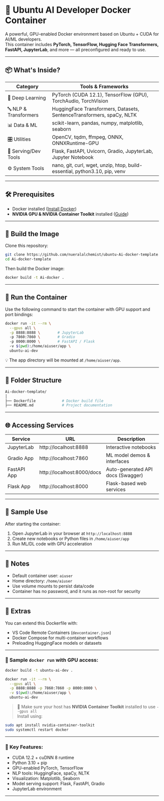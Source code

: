 # 🚀 Ubuntu AI Developer Docker Container

A powerful, GPU-enabled Docker environment based on Ubuntu + CUDA for AI/ML developers.  
This container includes **PyTorch, TensorFlow, Hugging Face Transformers, FastAPI, JupyterLab**, and more — all preconfigured and ready to use.

---

## 📦 What's Inside?

| Category             | Tools & Frameworks                                                                 |
|----------------------|-------------------------------------------------------------------------------------|
| 🧠 Deep Learning      | PyTorch (CUDA 12.1), TensorFlow (GPU), TorchAudio, TorchVision                     |
| 🔤 NLP & Transformers | HuggingFace Transformers, Datasets, SentenceTransformers, spaCy, NLTK              |
| 📊 Data & ML          | scikit-learn, pandas, numpy, matplotlib, seaborn                                   |
| 🎛️ Utilities          | OpenCV, tqdm, ffmpeg, ONNX, ONNXRuntime-GPU                                        |
| 🧪 Serving/Dev Tools  | Flask, FastAPI, Uvicorn, Gradio, JupyterLab, Jupyter Notebook                      |
| ⚙️ System Tools       | nano, git, curl, wget, unzip, htop, build-essential, python3.10, pip, venv         |

---

## 🛠️ Prerequisites

- Docker installed ([Install Docker](https://docs.docker.com/get-docker/))
- **NVIDIA GPU & NVIDIA Container Toolkit** installed ([Guide](https://docs.nvidia.com/datacenter/cloud-native/container-toolkit/install-guide.html))

---

## 🧱 Build the Image

Clone this repository:

```bash
git clone https://github.com/nueralalchemist/ubuntu-Ai-docker-template.git
cd Ai-docker-template
```

Then build the Docker image:

```bash
docker build -t Ai-docker .
```

---

## 🚀 Run the Container

Use the following command to start the container with GPU support and port bindings:

```bash
docker run -it --rm \
  --gpus all \
  -p 8888:8888 \        # JupyterLab
  -p 7860:7860 \        # Gradio
  -p 8000:8000 \        # FastAPI / Flask
  -v $(pwd):/home/aiuser/app \
  ubuntu-ai-dev
```

💡 The app directory will be mounted at `/home/aiuser/app`.

---

## 📂 Folder Structure

```bash
Ai-docker-template/
│
├── Dockerfile            # Docker build file
├── README.md             # Project documentation
```

---

## 🌐 Accessing Services

| Service      | URL                                  | Description                       |
|--------------|--------------------------------------|-----------------------------------|
| JupyterLab   | http://localhost:8888                | Interactive notebooks             |
| Gradio App   | http://localhost:7860                | ML model demos & interfaces       |
| FastAPI App  | http://localhost:8000/docs           | Auto-generated API docs (Swagger) |
| Flask App    | http://localhost:8000                | Flask-based web services          |

---

## 🧪 Sample Use

After starting the container:

1. Open JupyterLab in your browser at `http://localhost:8888`
2. Create new notebooks or Python files in `/home/aiuser/app`
3. Run ML/DL code with GPU acceleration

---

## 🔐 Notes

- Default container user: `aiuser`
- Home directory: `/home/aiuser`
- Use volume mounts to persist data/code
- Container has no password, and it runs as non-root for security

---

## 🧰 Extras

You can extend this Dockerfile with:
- VS Code Remote Containers (`devcontainer.json`)
- Docker Compose for multi-container workflows
- Preloading HuggingFace models or datasets

---

### 🚀 Sample `docker run` with GPU access:

```bash
docker build -t ubuntu-ai-dev .

docker run -it --rm \
  --gpus all \
  -p 8888:8888 -p 7860:7860 -p 8000:8000 \
  -v $(pwd):/home/aiuser/app \
  ubuntu-ai-dev
```

> 🧠 Make sure your host has **NVIDIA Container Toolkit** installed to use `--gpus all`  
> Install using:
```bash
sudo apt install nvidia-container-toolkit
sudo systemctl restart docker
```

---

### 🧰 Key Features:

- CUDA 12.2 + cuDNN 8 runtime
- Python 3.10 + pip
- GPU-enabled PyTorch, TensorFlow
- NLP tools: HuggingFace, spaCy, NLTK
- Visualization: Matplotlib, Seaborn
- Model serving support: Flask, FastAPI, Gradio
- JupyterLab environment

---

